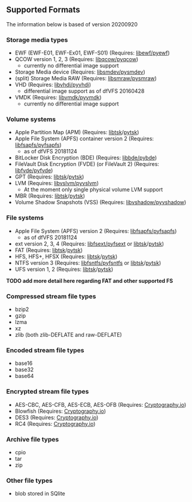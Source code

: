 ## Supported Formats

The information below is based of version 20200920

### Storage media types

* EWF (EWF-E01, EWF-Ex01, EWF-S01) (Requires: [libewf/pyewf](https://github.com/libyal/libewf))
* QCOW version 1, 2, 3 (Requires: [libqcow/pyqcow](https://github.com/libyal/libqcow))
  * currently no differential image support
* Storage Media device (Requires: [libsmdev/pysmdev](https://github.com/libyal/libsmdev))
* (split) Storage Media RAW (Requires: [libsmraw/pysmraw](https://github.com/libyal/libsmraw))
* VHD (Requires: [libvhdi/pyvhdi](https://github.com/libyal/libvhdi))
  * differential image support as of dfVFS 20160428
* VMDK (Requires: [libvmdk/pyvmdk](https://github.com/libyal/libvmdk))
  * currently no differential image support

### Volume systems

* Apple Partition Map (APM) (Requires: [libtsk](https://github.com/sleuthkit/sleuthkit/)/[pytsk](https://github.com/py4n6/pytsk))
* Apple File System (APFS) container version 2 (Requires: [libfsapfs/pyfsapfs](https://github.com/libyal/libfsapfs))
  * as of dfVFS 20181124
* BitLocker Disk Encryption (BDE) (Requires: [libbde/pybde](https://github.com/libyal/libbde))
* FileVault Disk Encryption (FVDE) (or FileVault 2) (Requires: [libfvde/pyfvde](https://github.com/libyal/libfvde))
* GPT (Requires: [libtsk](https://github.com/sleuthkit/sleuthkit/)/[pytsk](https://github.com/py4n6/pytsk))
* LVM (Requires: [libvslvm/pyvslvm](https://github.com/libyal/libvslvm))
  * At the moment only single physical volume LVM support
* MBR (Requires: [libtsk](https://github.com/sleuthkit/sleuthkit/)/[pytsk](https://github.com/py4n6/pytsk))
* Volume Shadow Snapshots (VSS) (Requires: [libvshadow/pyvshadow](https://github.com/libyal/libvshadow))

### File systems

* Apple File System (APFS) version 2 (Requires: [libfsapfs/pyfsapfs](https://github.com/libyal/libfsapfs))
  * as of dfVFS 20181124
* ext version 2, 3, 4 (Requires: [libfsext/pyfsext](https://github.com/libyal/libfsext) or [libtsk](https://github.com/sleuthkit/sleuthkit/)/[pytsk](https://github.com/py4n6/pytsk))
* FAT (Requires: [libtsk](https://github.com/sleuthkit/sleuthkit/)/[pytsk](https://github.com/py4n6/pytsk))
* HFS, HFS+, HFSX (Requires: [libtsk](https://github.com/sleuthkit/sleuthkit/)/[pytsk](https://github.com/py4n6/pytsk))
* NTFS version 3 (Requires: [libfsntfs/pyfsntfs](https://github.com/libyal/libfsntfs) or [libtsk](https://github.com/sleuthkit/sleuthkit/)/[pytsk](https://github.com/py4n6/pytsk))
* UFS version 1, 2 (Requires: [libtsk](https://github.com/sleuthkit/sleuthkit/)/[pytsk](https://github.com/py4n6/pytsk))

**TODO add more detail here regarding FAT and other supported FS**

### Compressed stream file types

* bzip2
* gzip
* lzma
* xz
* zlib (both zlib-DEFLATE and raw-DEFLATE)

### Encoded stream file types

* base16
* base32
* base64

### Encrypted stream file types

* AES-CBC, AES-CFB, AES-ECB, AES-OFB (Requires: [Cryptography.io](https://cryptography.io/en/latest/))
* Blowfish (Requires: [Cryptography.io](https://cryptography.io/en/latest/))
* DES3 (Requires: [Cryptography.io](https://cryptography.io/en/latest/))
* RC4 (Requires: [Cryptography.io](https://cryptography.io/en/latest/))

### Archive file types

* cpio
* tar
* zip

### Other file types

* blob stored in SQlite
